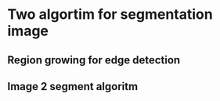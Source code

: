 # Two algortim for segmentation image

## Region growing for edge detection













## Image 2 segment algoritm




